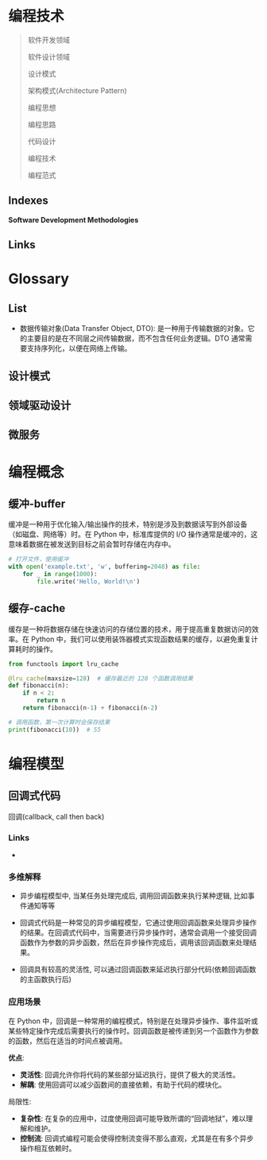 # 编程技术

> 软件开发领域
>
> 软件设计领域
>
> 设计模式
>
> 架构模式(Architecture Pattern)
>
> 编程思想
>
> 编程思路
>
> 代码设计
>
> 编程技术
>
> 编程范式



## Indexes

**Software Development Methodologies**

## Links

# Glossary

## List

- 数据传输对象(Data Transfer Object, DTO): 是一种用于传输数据的对象。它的主要目的是在不同层之间传输数据，而不包含任何业务逻辑。DTO 通常需要支持序列化，以便在网络上传输。

## 设计模式

## 领域驱动设计



## 微服务

# 编程概念

## 缓冲-buffer

缓冲是一种用于优化输入/输出操作的技术，特别是涉及到数据读写到外部设备（如磁盘、网络等）时。在 Python 中，标准库提供的 I/O 操作通常是缓冲的，这意味着数据在被发送到目标之前会暂时存储在内存中。

```python
# 打开文件，使用缓冲
with open('example.txt', 'w', buffering=2048) as file:
    for _ in range(1000):
        file.write('Hello, World!\n')
```



## 缓存-cache

缓存是一种将数据存储在快速访问的存储位置的技术，用于提高重复数据访问的效率。在 Python 中，我们可以使用装饰器模式实现函数结果的缓存，以避免重复计算耗时的操作。

```python
from functools import lru_cache

@lru_cache(maxsize=128)  # 缓存最近的 128 个函数调用结果
def fibonacci(n):
    if n < 2:
        return n
    return fibonacci(n-1) + fibonacci(n-2)

# 调用函数，第一次计算时会保存结果
print(fibonacci(10))  # 55

```



# 编程模型



## **回调式代码**

回调(callback, call then back)



### Links

- [](https://docs.python.org/zh-cn/3/library/asyncio-future.html#asyncio-futures)

### 多维解释

- 异步编程模型中, 当某任务处理完成后, 调用回调函数来执行某种逻辑, 比如事件通知等等

- 回调式代码是一种常见的异步编程模型，它通过使用回调函数来处理异步操作的结果。在回调式代码中，当需要进行异步操作时，通常会调用一个接受回调函数作为参数的异步函数，然后在异步操作完成后，调用该回调函数来处理结果。

- 回调具有较高的灵活性, 可以通过回调函数来延迟执行部分代码(依赖回调函数的主函数执行后)

    

### 应用场景

在 Python 中，回调是一种常用的编程模式，特别是在处理异步操作、事件监听或某些特定操作完成后需要执行的操作时。回调函数是被传递到另一个函数作为参数的函数，然后在适当的时间点被调用。

**优点**:

- **灵活性**: 回调允许你将代码的某些部分延迟执行，提供了极大的灵活性。
- **解耦**: 使用回调可以减少函数间的直接依赖，有助于代码的模块化。

局限性:

- **复杂性**: 在复杂的应用中，过度使用回调可能导致所谓的“回调地狱”，难以理解和维护。
- **控制流**: 回调式编程可能会使得控制流变得不那么直观，尤其是在有多个异步操作相互依赖时。



